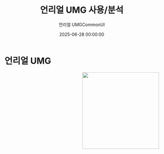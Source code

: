 ﻿---
title: "언리얼 UMG 사용/분석"
date: 2025-06-28 00:00:00
layout: post
image: "images/icon_36.gif"
subtitle: 
 - "언리얼 UMG"
 - "CommonUI"
description: "언리얼 UMG 사용, 분석결과를 소개합니다"
published: true
order: 0
---

# 언리얼 UMG

<img src="{{ site.baseurl }}/{{ page.image }}" style="float: right; margin-left: 15px; width: 250px;">

